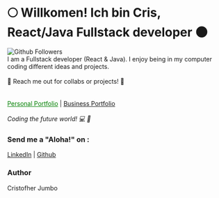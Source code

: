 <h1> 🌕 Willkomen! Ich bin Cris, React/Java Fullstack developer  🌑 </h1>
<div>
<img alt="Github Followers" src="https://img.shields.io/github/followers/crisjumbo?style=social"/>
&nbsp;
</div>
<div>
  I am a Fullstack developer (React & Java). I enjoy being in my computer coding different ideas and projects.
<br/>
<br/>
🏹 Reach me out for collabs or projects! 🏹
</div>
<br/>
<br/>
<div>
<a style="color:green" href="https://crisjumbo.me">Personal Portfolio</a> | <a href="https://believeplus.com">Business Portfolio</a>
</div>
<br/>
<i>Coding the future world! 💻 💚</i>

### Send me a "Aloha!" on :
[LinkedIn](https://www.linkedin.com/in/crisjumbo/) | 
[Github](https://www.github.com/crisjumbo)

### Author
Cristofher Jumbo
